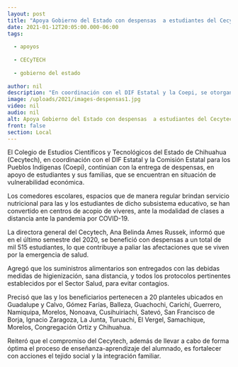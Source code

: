 ```yaml
---
layout: post
title: "Apoya Gobierno del Estado con despensas  a estudiantes del Cecytech"
date: 2021-01-12T20:05:00.000-06:00
tags:
  
  - apoyos
  
  - CECyTECH
  
  - gobierno del estado
  
author: nil
description: "En coordinación con el DIF Estatal y la Coepi, se otorgan apoyos alimentarios a familias vulnerables de más de mil 500 alumnas y alumnos de 20 planteles del Colegio de Estudios Científicos y Tecnológicos del Estado de Chihuahua"
image: /uploads/2021/images-despensas1.jpg
video: nil
audio: nil
alt: Apoya Gobierno del Estado con despensas  a estudiantes del Cecytech
front: false
section: Local
---
```


El Colegio de Estudios Científicos y Tecnológicos del Estado de Chihuahua (Cecytech), en coordinación con el DIF Estatal y la Comisión Estatal para los Pueblos Indígenas (Coepi), continúan con la entrega de despensas, en apoyo de estudiantes y sus familias, que se encuentran en situación de vulnerabilidad económica.

Los comedores escolares, espacios que de manera regular brindan servicio nutricional para las y los estudiantes de dicho subsistema educativo, se han convertido en centros de acopio de víveres, ante la modalidad de clases a distancia ante la pandemia por COVID-19.

La directora general del Cecytech, Ana Belinda Ames Russek, informó que en el último semestre del 2020, se benefició con despensas a un total de mil 515 estudiantes, lo que contribuye a paliar las afectaciones que se viven por la emergencia de salud.

Agregó que los suministros alimentarios son entregados con las debidas medidas de higienización, sana distancia, y todos los protocolos pertinentes establecidos por el Sector Salud, para evitar contagios.

Precisó que las y los beneficiarios pertenecen a 20 planteles ubicados en Guadalupe y Calvo, Gómez Farías, Balleza, Guachochi, Carichí, Guerrero, Namiquipa, Morelos, Nonoava, Cusihuiriachi, Satevó, San Francisco de Borja, Ignacio Zaragoza, La Junta, Turuachi, El Vergel, Samachique, Morelos, Congregación Ortiz y Chihuahua.

Reiteró que el compromiso del Cecytech, además de llevar a cabo de forma óptima el proceso de enseñanza-aprendizaje del alumnado, es fortalecer con acciones el tejido social y la integración familiar.
